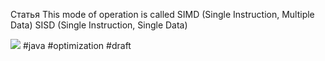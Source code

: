 
Статья [](https://medium.com/@Styp/java-18-vector-api-do-we-get-free-speed-up-c4510eda50d2)
This mode of operation is called SIMD (Single Instruction, Multiple Data)
SISD (Single Instruction, Single Data)

![](https://miro.medium.com/v2/resize:fit:828/format:webp/1*8vkZM2pm68dYveLfvrPbiA.png)
#java #optimization 
#draft